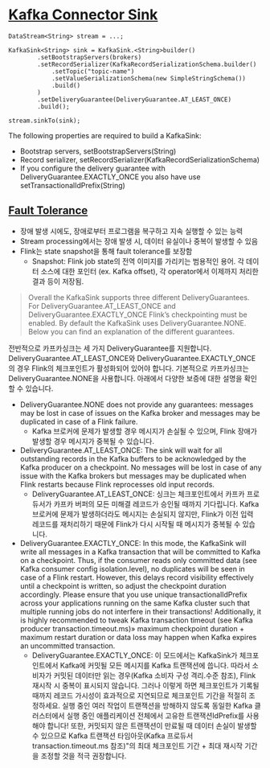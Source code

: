 
# [Kafka Connector Sink](https://nightlies.apache.org/flink/flink-docs-release-1.20/docs/connectors/datastream/kafka/#kafka-sink)

```
DataStream<String> stream = ...;
        
KafkaSink<String> sink = KafkaSink.<String>builder()
        .setBootstrapServers(brokers)
        .setRecordSerializer(KafkaRecordSerializationSchema.builder()
            .setTopic("topic-name")
            .setValueSerializationSchema(new SimpleStringSchema())
            .build()
        )
        .setDeliveryGuarantee(DeliveryGuarantee.AT_LEAST_ONCE)
        .build();
        
stream.sinkTo(sink);
```

The following properties are required to build a KafkaSink:
- Bootstrap servers, setBootstrapServers(String)
- Record serializer, setRecordSerializer(KafkaRecordSerializationSchema)
- If you configure the delivery guarantee with DeliveryGuarantee.EXACTLY_ONCE you also have use setTransactionalIdPrefix(String)

## [Fault Tolerance](https://nightlies.apache.org/flink/flink-docs-release-1.20/docs/connectors/datastream/kafka/#fault-tolerance)

- 장애 발생 시에도, 장애로부터 프로그램을 복구하고 지속 실행할 수 있는 능력
- Stream processing에서는 장애 발생 시, 데이터 유실이나 중복이 발생할 수 있음
- Flink는 state snapshot을 통해 fault tolerance를 보장함
  - Snapshot: Flink job state의 전역 이미지를 가리키는 범용적인 용어. 각 데이터 소스에 대한 포인터 (ex. Kafka offset), 각 operator에서 이제까지 처리한 결과 등이 저장됨.

> Overall the KafkaSink supports three different DeliveryGuarantees. For DeliveryGuarantee.AT_LEAST_ONCE and DeliveryGuarantee.EXACTLY_ONCE Flink’s checkpointing must be enabled. By default the KafkaSink uses DeliveryGuarantee.NONE. Below you can find an explanation of the different guarantees.

전반적으로 카프카싱크는 세 가지 DeliveryGuarantee를 지원합니다. DeliveryGuarantee.AT_LEAST_ONCE와 DeliveryGuarantee.EXACTLY_ONCE의 경우 Flink의 체크포인트가 활성화되어 있어야 합니다. 기본적으로 카프카싱크는 DeliveryGuarantee.NONE을 사용합니다. 아래에서 다양한 보증에 대한 설명을 확인할 수 있습니다.

- DeliveryGuarantee.NONE does not provide any guarantees: messages may be lost in case of issues on the Kafka broker and messages may be duplicated in case of a Flink failure.
  - Kafka 브로커에 문제가 발생할 경우 메시지가 손실될 수 있으며, Flink 장애가 발생할 경우 메시지가 중복될 수 있습니다.
- DeliveryGuarantee.AT_LEAST_ONCE: The sink will wait for all outstanding records in the Kafka buffers to be acknowledged by the Kafka producer on a checkpoint. No messages will be lost in case of any issue with the Kafka brokers but messages may be duplicated when Flink restarts because Flink reprocesses old input records.
  - DeliveryGuarantee.AT_LEAST_ONCE: 싱크는 체크포인트에서 카프카 프로듀서가 카프카 버퍼의 모든 미해결 레코드가 승인될 때까지 기다립니다. Kafka 브로커에 문제가 발생하더라도 메시지는 손실되지 않지만, Flink가 이전 입력 레코드를 재처리하기 때문에 Flink가 다시 시작될 때 메시지가 중복될 수 있습니다.
- DeliveryGuarantee.EXACTLY_ONCE: In this mode, the KafkaSink will write all messages in a Kafka transaction that will be committed to Kafka on a checkpoint. Thus, if the consumer reads only committed data (see Kafka consumer config isolation.level), no duplicates will be seen in case of a Flink restart. However, this delays record visibility effectively until a checkpoint is written, so adjust the checkpoint duration accordingly. Please ensure that you use unique transactionalIdPrefix across your applications running on the same Kafka cluster such that multiple running jobs do not interfere in their transactions! Additionally, it is highly recommended to tweak Kafka transaction timeout (see Kafka producer transaction.timeout.ms)» maximum checkpoint duration + maximum restart duration or data loss may happen when Kafka expires an uncommitted transaction.
  - DeliveryGuarantee.EXACTLY_ONCE: 이 모드에서는 KafkaSink가 체크포인트에서 Kafka에 커밋될 모든 메시지를 Kafka 트랜잭션에 씁니다. 따라서 소비자가 커밋된 데이터만 읽는 경우(Kafka 소비자 구성 격리.수준 참조), Flink 재시작 시 중복이 표시되지 않습니다. 그러나 이렇게 하면 체크포인트가 기록될 때까지 레코드 가시성이 효과적으로 지연되므로 체크포인트 기간을 적절히 조정하세요. 실행 중인 여러 작업이 트랜잭션을 방해하지 않도록 동일한 Kafka 클러스터에서 실행 중인 애플리케이션 전체에서 고유한 트랜잭션IdPrefix를 사용해야 합니다! 또한, 커밋되지 않은 트랜잭션이 만료될 때 데이터 손실이 발생할 수 있으므로 Kafka 트랜잭션 타임아웃(Kafka 프로듀서 transaction.timeout.ms 참조)"의 최대 체크포인트 기간 + 최대 재시작 기간을 조정할 것을 적극 권장합니다.

